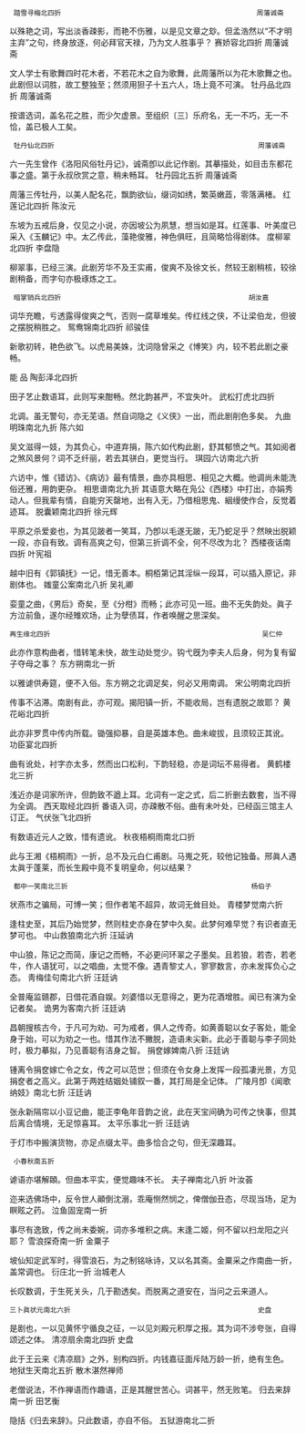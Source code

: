 <!-- { "loadSidebar": true } -->
     踏雪寻梅北四折                                                周藩诚斋
 
以殊艳之词，写出淡香疎影，而艳不伤雅，以是见文章之玅。但孟浩然以“不才明主弃”之句，终身放逐，何必拜官天禄，乃为文人胜事乎？
     赛娇容北四折                                                  周藩诚斋
 
文人学士有歌舞四时花木者，不若花木之自为歌舞，此周藩所以为花木歌舞之也。此剧但以词胜，故工整独至；然须用狚子十五六人，场上竟不可演。
     牡丹品北四折                                                  周藩诚斋
 
按谱选词，盖名花之胜，而少欠虚景。至组织〔三〕乐府名，无一不巧，无一不恰，盖已极人工矣。

     牡丹仙北四折                                                  周藩诚斋
 
六一先生曾作《洛阳风俗牡丹记》，诚斋卽以此记作剧。其摹描处，如目击东都花事之盛。第于永叔欣赏之意，稍未畅耳。
    牡丹园北五折                                                   周藩诚斋
 
周藩三传牡丹，以美人配名花，飘韵欲仙，缀词如绣，繁英嫩蕋，零落满楮。
    红莲记北四折                                                   陈汝元
 
东坡为五戒后身，仅见之小说，亦因坡公为夙慧，想当如是耳。红莲事、叶美度已采入《玉麟记》中。太乙传此，藻艳俊雅，神色俱旺，且简略恰得剧体。
    度柳翠北四折                                                   李盘隐
 
柳翠事，已经三演。此剧芳华不及王实甫，俊爽不及徐文长，然较王剧稍核，较徐剧稍备，而字句亦极琢炼之工。

     暗掌销兵北四折                                              胡汝嘉
 
词华充瞻，亏透露得俊爽之气，否则一腐草堆矣。传红线之侠，不让梁伯龙，但彼之摆脱稍胜之。
     鸳鸯锦南北四折                                               祁骏佳
 
新歌初转，艳色欲飞。以虎易美姝，沈词隐曾采之《博笑》内，较不若此剧之豪畅。


能 品
     陶彭泽北四折
 
田子艺止数语耳，此则写来酣畅。然北韵甚严，不宜失叶。
     武松打虎北四折
 
北调。虽无警句，亦无芜语。然自词隐之《义侠》一出，而此剧削色多矣。
     九曲明珠南北九折                                             陈六如
 
吴文滋得一妓，为其负心，中道弃捐，陈六如代构此剧，舒其郁愤之气。其如阅者之煞风景何？词不乏纤丽，若去其骈白，更觉当行。
    琪园六访南北六折

六访中，惟《错访》、《病访》最有情景，曲亦具相思、相见之大概。他调尚未能洗俗还雅，用韵更杂。
     相思谱南北九折
其语意大略在凫公《西楼》中打出，亦娟秀动人。但我辈有情，自能穷天罄地，出有入无，乃借相思鬼、絪缦使作合，反觉着迹耳。
     脱囊颖南北四折                                                徐元辉
 
平原之杀爱妾也，为其见跛者一笑耳，乃卽以毛遂无跛，无乃蛇足乎？然映出脱颖一段，亦自有致。调有高爽之句，但第三折调不全，何不尽改为北？
     西楼夜话南四折                                                 叶宪祖
 
越中旧有《郭镇抚》一记，惜无善本。桐栢第记其淫纵一段耳，可以插入原记，非剧体也。
     媸童公案南北八折                                               吴礼卿
 
娈童之曲，《男后》奇矣，至《分柑》而畅；此亦可见一班。曲不无失韵处。眞子方泣前鱼，遂尔经雉欢场，止为孽债耳，作者唤醒之思深矣。


    再生缘北四折                                                    吴仁仲
 
此亦作意构曲者，惜转笔未快，故生动处觉少。钩弋旣为李夫人后身，何为复有留子夺母之事？
     东方朔南北一折
 
以雅谑供寿筵，便不入俗。东方朔之北调足矣，何必又用南调。
     宋公明南北四折
 
传事不沾滞。南剧有此，亦可观。揭阳镇一折，不能收局，岂有遗脱之故耶？
    黄花峪北四折
 
此亦非罗贯中传内所载。锄强抑暴，自是英雄本色。曲未峻拔，且须较正其讹。
     功臣宴北四折

曲有讹处，衬字亦太多，然而出口松利，下韵轻稳，亦是词坛不易得者。
    黄鹤楼北三折
 
浅近亦是词家所许，但韵致不遒上耳。北词有一定之式，后二折删去数套，当不得为全调。
     西天取经北四折
番语入词，亦疎散不俗。曲有未叶处，已经函三馆主人订正。
     气伏张飞北四折
 
有数语近元人之致，惜有遗讹。
     秋夜梧桐雨南北口折
 
此与王湘《梧桐雨》一折，总不及元白仁甫剧。马嵬之死，较他记独备。邢眞人遇太眞于蓬莱，而长生殿中竟不复明皇命，何以结果？

     都中一笑南北三折                                             杨伯子
 
状燕市之骗局，可博一笑；但作者笔不超异，故词无耸目处。
     青楼梦觉南六折
 
逢柱史至，其后乃始觉梦，然则柱史亦身在梦中久矣。此梦何难早觉？有识者直无梦可也。
     中山救狼南北六折                                             汪延讷
 
中山狼，陈记之而简，康记之而畅，不必更问环翠之子墨矣。且若狼，若杏，若老牛，作人语犹可，以之唱曲，太觉不像。遇青黎丈人，寥寥数言，亦未发挥负心之态。
     靑梅佳句南北六折                                               汪廷讷
 
全普庵监赣郡，日借花酒自娱。刘婆惜以无意得之，更为花酒增胜。闻已有演为全记者矣。
     诡男为客南六折                                                汪廷讷

 
昌朝搜核古今，于凡可为劝、可为戒者，俱人之传奇。如黄善聪以女子客处，能全身于始，可以为劝之一也。惜其作法不撇脱，造语未尖新。此必于善聪与李子同处时，极力摹拟，乃见善聪有洁身之智。
     捐奁嫁婢南八折                                                 汪廷讷
 
锺离令捐奁嫁亡令之女，传之可以范世；但须在令女身上发挥一段孤凄光景，方见捐奁者之高义。此第于两姓结姻处铺叙一番，其打局是全记体。
     广陵月卽《闻歌纳妓》南北七折                                  汪廷讷
 
张永新隔帘以小豆记曲，能正李龟年音韵之讹，此在天宝间确为可传之快事，但其后离合情境，无足惊喜耳。
     太平乐事北一折                                                汪廷讷
 
于灯市中搬演货物，亦足点缀太平。曲多恰合之句，但无深趣耳。

     小春秋南五折
 
谑语亦堪解頣。但曲本平实，便觉趣味不长。
     夫子禅南北八折                                                叶汝荟
 
迩来选佛场中，反令世人顚倒沈溺，乖庵恻然悯之，俾僧伽丑态，尽现当场，足为瞑眩之药。
    泣鱼固宠南一折
 
事尽有逸致，传之尚未委婉，词亦多堆积之病。末逢二姬，何不留以扫龙阳之兴耶？
     雪浪探奇南一折                                                  金粟子
 
坡仙知定武军时，得雪浪石，为之制铭咏诗，又以名其斋。金粟采之作南曲一折，盖常调也。
     衍庄北一折                                                    治城老人
 
长叹数调，于生死关头，几于勘透矣。而脱离之道安在，当问之云来道人。

    三卜眞状元南北六折                                              史盘
 
是剧也，一以见黄怀宁循良之征，一以见刘殿元积厚之报。其为词不涉夸张，自得颂述之体。
    清凉扇余南北四折                                                  史盘
 
此于王云来《清凉扇》之外，别构四折。内钱嘉征面斥陆万龄一折，绝有生色。
     地狱生天南北五折                                        散木湛然禅师
 
老僧说法，不作禅语而作趣语，正是其醒世苦心。词甚平，然无败笔。
     归去来辞南一折                                           田艺衡
 
隐括《归去来辞》。只此数语，亦自不俗。
     五狱游南北二折
 

